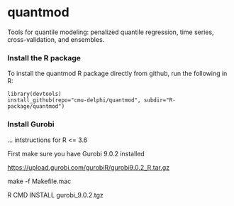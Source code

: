 # quantmod

Tools for quantile modeling: penalized quantile regression, time series,
cross-validation, and ensembles. 

### Install the R package

To install the quantmod R package directly from github, run the following in R:

```{r}
library(devtools)
install_github(repo="cmu-delphi/quantmod", subdir="R-package/quantmod")
```

### Install Gurobi


... intstructions for R <= 3.6

First make sure you have Gurobi 9.0.2 installed

https://upload.gurobi.com/gurobiR/gurobi9.0.2_R.tar.gz

make -f Makefile.mac

R CMD INSTALL gurobi_9.0.2.tgz

